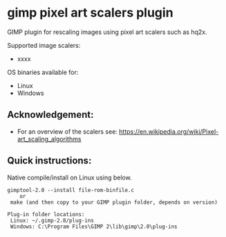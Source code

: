 gimp pixel art scalers plugin
===========

GIMP plugin for rescaling images using pixel art scalers such as hq2x.

Supported image scalers:
 * xxxx


 OS binaries available for:
 * Linux
 * Windows


## Acknowledgement:
  * For an overview of the scalers see: https://en.wikipedia.org/wiki/Pixel-art_scaling_algorithms


## Quick instructions:

Native compile/install on Linux using below.

```
gimptool-2.0 --install file-rom-binfile.c
    or
 make (and then copy to your GIMP plugin folder, depends on version)

Plug-in folder locations:
 Linux: ~/.gimp-2.8/plug-ins
 Windows: C:\Program Files\GIMP 2\lib\gimp\2.0\plug-ins

```

